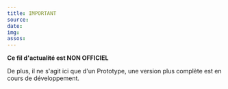 ```yaml
---
title: IMPORTANT
source:
date:
img:
assos:
---
```


__Ce fil d'actualité est NON OFFICIEL__

De plus, il ne s'agit ici que d'un Prototype, une version plus complète est en cours de développement.